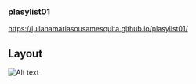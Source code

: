 ### plasylist01
<a href="https://julianamariasousamesquita.github.io/plasylist01/">https://julianamariasousamesquita.github.io/plasylist01/</a>

## Layout
![Alt text](/relative/path/to/layout.png?raw=true "Layout playlist")

